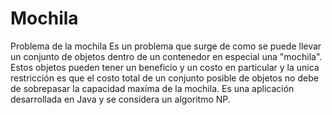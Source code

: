 # Mochila
Problema de la mochila 
Es un problema que surge de como se puede llevar un conjunto de objetos dentro de un contenedor en especial una "mochila". Estos objetos
pueden tener un beneficio y un costo en particular y la unica restricción es que el costo total de un conjunto posible de objetos
no debe de sobrepasar la capacidad maxíma de la mochila. Es una aplicación desarrollada en Java y se considera un algoritmo NP.

